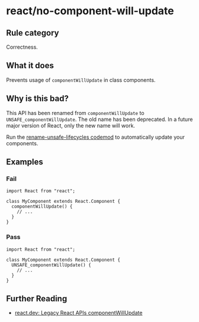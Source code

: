 # react/no-component-will-update

## Rule category

Correctness.

## What it does

Prevents usage of `componentWillUpdate` in class components.

## Why is this bad?

This API has been renamed from `componentWillUpdate` to `UNSAFE_componentWillUpdate`. The old name has been deprecated. In a future major version of React, only the new name will work.

Run the [rename-unsafe-lifecycles codemod](https://github.com/reactjs/react-codemod#rename-unsafe-lifecycles) to automatically update your components.

## Examples

### Fail

```tsx
import React from "react";

class MyComponent extends React.Component {
  componentWillUpdate() {
    // ...
  }
}
```

### Pass

```tsx
import React from "react";

class MyComponent extends React.Component {
  UNSAFE_componentWillUpdate() {
    // ...
  }
}
```

## Further Reading

- [react.dev: Legacy React APIs componentWillUpdate](https://react.dev/reference/react/Component#componentwillupdate)
